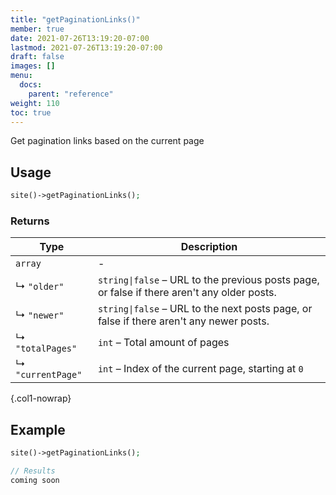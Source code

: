 ```yaml
---
title: "getPaginationLinks()"
member: true
date: 2021-07-26T13:19:20-07:00
lastmod: 2021-07-26T13:19:20-07:00
draft: false
images: []
menu: 
  docs:
    parent: "reference"
weight: 110
toc: true
---
```


Get pagination links based on the current page

## Usage

```php
site()->getPaginationLinks();
```

### Returns

| Type              | Description                                                                                 |
| ----------------- | ------------------------------------------------------------------------------------------- |
| `array`           | -                                                                                           |
| ↳ `"older"`       | `string\|false` – URL to the previous posts page, or false if there aren't any older posts. |
| ↳ `"newer"`       | `string\|false` – URL to the next posts page, or false if there aren't any newer posts.     |
| ↳ `"totalPages"`  | `int` – Total amount of pages                                                               |
| ↳ `"currentPage"` | `int` – Index of the current page, starting at `0`                                          |
{.col1-nowrap}

## Example

```php
site()->getPaginationLinks();

// Results
coming soon
```
